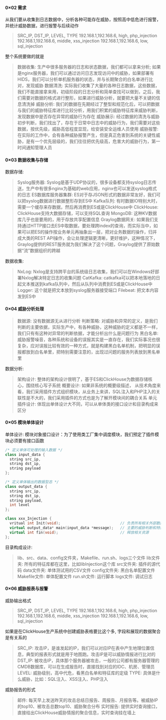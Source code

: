 #### 0×02 需求
从我们要从收集到日志数据中，分析各种可能存在威胁，按照高中低危进行报警，并统计威胁数据，进行报警与后续动作
> SRC_IP, DST_IP, LEVEL, TYPE
> 192.168.1,192.168.6, high, php_injection
> 192.168.1,192.168.6, middle, xss_injection
> 192.168.1,192.168.6, low, sql_injection

整个系统要做的就是
> 数据收集: 生产中很多服务器的日志和状态数据，我们都可以拿来分析; 如果是nginx服务器，我们可以通过访问日志发现访问中的威胁，如果部署有HIDS，我们可以分析单机服务器的状态，并与长期聚合的白名单进行比对，发现威胁
> 数据清洗: 实际我们收集了大量的各种日志数据，这些数据，我们不能直接拿来用，初级阶段的日志分析和简单查找可以做到，之后，我们需要对数据的格式进行整形，如果进行威胁分析，就要把大量不关键的信息清洗掉
> 威胁分析: 我们的数据在先期经过了整型和规范化后，可以把数据与我们的威胁特征库进行比较分析，用我们积累的威胁特征库来威胁判断，发现数据中是否存在异常的威胁行为存在
> 威胁展示: 经过数据的清洗与威胁初步判断，我们找出了，存在于日常中日志中的威胁行为，我们需要对这些数据，按优先级，威胁高低程度显现，给安装安全运维人员使用
> 威胁报警: 在实际的工作中，会有各种威胁报警产生，但是真正危害到系统的关键性威胁，是有一个优先层级的，我们往往把优先级高，危害大的威胁行为，第一时间通知管理人员

#### 0×03 数据收集与存储
数据存储:
> Syslog服务器: Syslog是基于UDP协议的，很多设备都支持syslog日志传送，生产中有很多nginx为基础的web应用，nginx也可以发送syslog格式的日志
> ES数据库服务器集群: ES对于存JSON形式的数据非常友好，我们可以把syslog数据进行数据整形存到ES中
> Kafka队列: 有时数据IO特别大时，需要一个缓存来存数据，然后再消费到ES或是ClickHouse中
> ClickHouse: ClickHouse支持大数据存储，可以支持SQL查询
> MongoDB: 这种KV数据库几乎也是要用的，用于存放共享配置信息
> Graylog数据网关: 如果我们支持通过HTTP接口去ES中取数据，要处理跨index的查询，而实际当中，如果可以把ES的操作按业务单元再抽象出一层，把对业务数据的操作，归并成大类的REST API操作，会让处理逻辑更清晰，更好维护，这种情况下，Graylog提供的REST服务就为我们解决了这个问题，Graylog提供了原始数据“流”数据组织的跨越

数据收集:
> NxLog: Nxlog是支持跨平台的系统级日志收集，我们可以在Windows好部署Nxlog解决特定日志的收集问题
> CatKafka: catkafka可以把本地落地的日起文本推送到kafka队列中，然后从队列中消费到ES或是ClickHouse中
> Logger: 这个就是把文本放到syslog服务器接受端口
> Filebeat: 把文本内容发到ES中

#### 0×04 威胁分析处理
> 数据源: 没有数据源无从进行分析
> 判断策略: 对威胁和异常的定义，是我们判断的主要依据，实际生产中，有各种威胁，这种威胁的定义都是不一样，我们只有有这种对异常的判断依据，才能分析出什么是问题行为
> 黑白名单: 威胁报警噪音，各种系统和设备的误报其实是一直存在，我们实际事况也很复杂，应对误报比较有效的一种方式，就是构建黑白名单机制，把明显的误报都放到白名单里，把特别需要注意的，出现过问题的服务列表放到黑名单里

数据分析:
> 架构设计: 整体的架构设计很明了，基于ES和ClickHouse为数据存储核心，围绕核心写子系统
> 概要设计: 如果非系统的概要级描述， 从技术角度来看，我们采用插件方式组织模块，从业务上来讲，SQL注入和PHP注入的关联性是不大的，我们采用插件的方式也是为了解开模块间的耦合关系
> 单元插件设计: 体现出单体设计大不同，可以从单体类的接口设计和目录构成来区分

#### 0×05 模块单体设计
单体设计:
模块对象接口设计：为了使用类工厂集中调度模块，我们预定了插件模块必须要有接口函数
```cpp
/* 定义单体可处理的输入数据 */
class input_data {
  string src_ip,
  string dst_ip,
  string payload
};

/* 定义单体输出的数据型态 */
class output_data {
  string src_ip,
  string dst_ip,
  string payload,
  int level
};

class xxx_Injection {
  vritual int Init(void);                           // 负责所有相关外部数据资源的获取和黑白名单的设置。
  virtual output_data* main(input_data *message);   // 主要的威胁判断和特征判断。
  virtual int fin(void);                            // 释放相关资源
};
```
目录构成设计:
> lib、src、data、config文件夹，Makefile、run.sh、logs三个文件
> lib文件夹: 所有的特征库都在这里，比如libInjection这个库
> src文件夹: 插件的源代码
> data文件夹: 单体测试用的CSV文件
> config文件夹: 黑白名单配置文件
> Makefile文件: 单体配置文件
> run.sh文件: 运行脚本
> logs文件: 调试日志

#### 0×06 威胁报表与报警
威胁输出格式
> SRC_IP, DST_IP, LEVEL, TYPE
> 192.168.1,192.168.6, high, php_injection
> 192.168.1,192.168.6, middle, xss_injection
> 192.168.1,192.168.6, low, sql_injection

如果是在ClickHouse生产系统中创建威胁表格要比这个多, 字段和展现的数据聚合是有关系的
> SRC_IP: 攻击IP，是谁发起的IP，我们可以对应IP在表中产生地理位置信息，典型的报表形式就是用于地图跑。攻击IP是可以威胁情报进行比对的
> DST_IP: 被攻击IP，具体那个服务器被攻击，一般的公司都有服务器管理的CMDB数据库，可以在生成报告时，直接找到对应的IDC、机房、管理员
> LEVEL: 威胁级别，高中代危，看黑白名单和特征库的定级
> TYPE: 具体是什么威胁，比如：SQL注入、XSS注入、PHP注入

威胁报告的形式
> 邮件: 每天早上发送昨天的攻击总结日报告、周报告、月报告等。被威胁IP的top10、被攻击总数top10、威胁聚合分布
> 实时报告: 提供实时查询接口，直接给出ClickHouse威胁情报的聚合信息，实时查询挂在墙上
